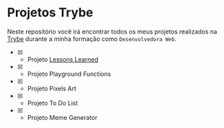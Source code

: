 # Projetos Trybe

Neste repositório você irá encontrar todos os meus projetos realizados na [Trybe](https://www.betrybe.com/) durante a minha formação como `Desenvolvedora Web`.

- [x] - Projeto [Lessons Learned](https://github.com/brunaCFreitas/trybe-projects/tree/main/lessons-learned)
- [x] - Projeto Playground Functions
- [x] - Projeto Pixels Art
- [x] - Projeto To Do List
- [x] - Projeto Meme Generator
